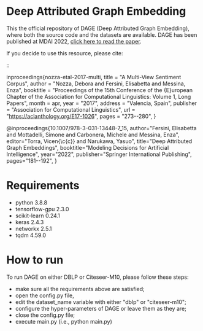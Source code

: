 # Deep Attributed Graph Embedding
This the official repository of DAGE (Deep Attributed Graph Embedding), where both the source code and the datasets are available.
DAGE has been published at MDAI 2022, [click here to read the paper](https://link.springer.com/chapter/10.1007/978-3-031-13448-7_15). 

If you decide to use this resource, please cite:

::

inproceedings{nozza-etal-2017-multi,
    title = "A Multi-View Sentiment Corpus",
    author = "Nozza, Debora  and
      Fersini, Elisabetta  and
      Messina, Enza",
    booktitle = "Proceedings of the 15th Conference of the {E}uropean Chapter of the Association for Computational Linguistics: Volume 1, Long Papers",
    month = apr,
    year = "2017",
    address = "Valencia, Spain",
    publisher = "Association for Computational Linguistics",
    url = "https://aclanthology.org/E17-1026",
    pages = "273--280",
}

@inproceedings{10.1007/978-3-031-13448-7_15,
  author="Fersini, Elisabetta and Mottadelli, Simone and Carbonera, Michele and Messina, Enza",
  editor="Torra, Vicen{\c{c}} and Narukawa, Yasuo",
  title="Deep Attributed Graph Embeddings",
  booktitle="Modeling Decisions for Artificial Intelligence",
  year="2022",
  publisher="Springer International Publishing",
  pages="181--192",
}

# Requirements
- python 3.8.8
- tensorflow-gpu 2.3.0 
- scikit-learn 0.24.1 
- keras 2.4.3 
- networkx 2.5.1 
- tqdm 4.59.0 

# How to run
To run DAGE on either DBLP or Citeseer-M10, please follow these steps:
- make sure all the requirements above are satisfied;
- open the config.py file,
- edit the dataset_name variable with either "dblp" or "citeseer-m10";
- configure the hyper-parameters of DAGE or leave them as they are;
- close the config.py file;
- execute main.py (i.e., python main.py)
